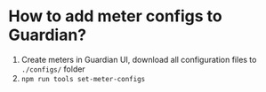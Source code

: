 # How to add meter configs to Guardian?

1. Create meters in Guardian UI, download all configuration files to `./configs/` folder
2. `npm run tools set-meter-configs`
